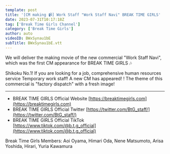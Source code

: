 ```yaml
---
template: post
title: '[CM making 📹] Work Staff "Work Staff Navi" BREAK TIME GIRLS'
date: 2023-07-31T10:17:18Z
tag: ['Break Time Girls Channel']
category: ['Break Time Girls']
author: auto 
videoID: BWxSynau1bE
subTitle: BWxSynau1bE.vtt
---
```

We will deliver the making movie of the new commercial "Work Staff Navi", which was the first CM appearance for BREAK TIME GIRLS 🎶

Shikoku No.1! If you are looking for a job, comprehensive human resources service Temporary work staff!
A new CM has appeared! ! The theme of this commercial is "factory dispatch" with a fresh image!

-------------------------------------------------- -------

- BREAK TIME GIRLS Official Website [https://breaktimegirls.com](https://breaktimegirls.com)
- BREAK TIME GIRLS Official Twitter [https://twitter.com/BtG_staff/](https://twitter.com/BtG_staff/)
- BREAK TIME GIRLS Official TikTok [https://www.tiktok.com/@b.t.g_official](https://www.tiktok.com/@b.t.g_official)

Break Time Girls Members: Aoi Oyama, Himari Oda, Nene Matsumoto, Arisa Yoshida, Hirari, Yuria Kawamura